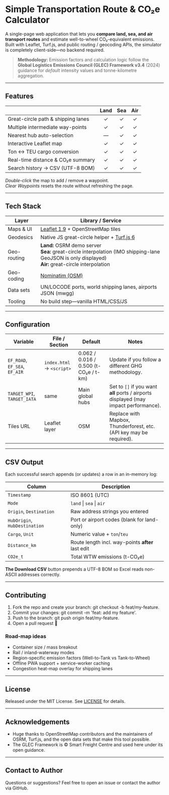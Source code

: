 # Simple Transportation Route & CO₂e Calculator

A single-page web application that lets you **compare land, sea, and air transport routes** and estimate well-to-wheel CO₂-equivalent emissions.  
Built with Leaflet, Turf.js, and public routing / geocoding APIs, the simulator is completely client-side—no backend required.
> **Methodology:** Emission factors and calculation logic follow the **Global Logistics Emissions Council (GLEC) Framework v3.4** (2024) guidance for *default* intensity values and tonne-kilometre aggregation.

---

## Features

|                                     | Land | Sea | Air |
|-------------------------------------|:----:|:---:|:---:|
| Great-circle path & shipping lanes  | ✓    | ✓   | ✓   |
| Multiple intermediate way-points    | ✓    | ✓   | ✓   |
| Nearest hub auto-selection          | —     | ✓   | ✓   |
| Interactive Leaflet map             | ✓    | ✓   | ✓   |
| Ton ↔ TEU cargo conversion          | ✓    | ✓   | ✓   |
| Real-time distance & CO₂e summary   | ✓    | ✓   | ✓   |
| Search history → CSV (UTF-8 BOM)    | ✓    | ✓   | ✓   |

*Double-click* the map to add / remove a waypoint.  
*Clear Waypoints* resets the route without refreshing the page.

---

## Tech Stack

| Layer        | Library / Service                                                 |
|--------------|-------------------------------------------------------------------|
| Maps & UI    | [Leaflet 1.9](https://leafletjs.com) + OpenStreetMap tiles         |
| Geodesics    | Native JS great-circle helper + [Turf.js 6](https://turfjs.org)    |
| Geo-routing  | **Land:** OSRM demo server<br>**Sea:** great-circle interpolation (IMO shipping-lane GeoJSON is only displayed)<br>**Air:** great-circle interpolation |
| Geo-coding   | [Nominatim (OSM)](https://nominatim.openstreetmap.org)             |
| Data sets    | UN/LOCODE ports, world shipping lanes, airports JSON (mwgg)        |
| Tooling      | No build step—vanilla HTML/CSS/JS                                  |

---

## Configuration

| Variable                      | File / Section            | Default                               | Notes                                                                                |
| ----------------------------- | ------------------------- | ------------------------------------- | ------------------------------------------------------------------------------------ |
| `EF_ROAD`, `EF_SEA`, `EF_AIR` | `index.html` → `<script>` | 0.062 / 0.016 / 0.500 (t-CO₂e / t-km) | Update if you follow a different GHG methodology.                                    |
| `TARGET_WPI`, `TARGET_IATA`   | same                      | Main global hubs                      | Set to `[]` if you want **all** ports / airports displayed (may impact performance). |
| Tiles URL                     | Leaflet layer             | OSM                                   | Replace with Mapbox, Thunderforest, etc. (API key may be required).                  |

---

## CSV Output

Each successful search appends (or updates) a row in an in-memory log:

| Column                        | Description                                       |
| ----------------------------- | ------------------------------------------------- |
| `Timestamp`                   | ISO 8601 (UTC)                                    |
| `Mode`                        | `land` \| `sea` \| `air`                          |
| `Origin`, `Destination`       | Raw address strings you entered                   |
| `HubOrigin`, `HubDestination` | Port or airport codes (blank for land-only)       |
| `Cargo`, `Unit`               | Numeric value + `ton`/`teu`                       |
| `Distance_km`                 | Route length incl. way-points **after** last edit |
| `CO2e_t`                      | Total WTW emissions (t-CO₂e)                      |

**The Download CSV** button prepends a UTF-8 BOM so Excel reads non-ASCII addresses correctly.

---

## Contributing

1. Fork the repo and create your branch: git checkout -b feat/my-feature.
2. Commit your changes: git commit -m 'feat: add my feature'.
3. Push to the branch: git push origin feat/my-feature.
4. Open a pull request 🙏

### Road-map ideas
- Container size / mass breakout
- Rail / inland-waterway modes
- Region-specific emission factors (Well-to-Tank vs Tank-to-Wheel)
- Offline PWA support + service-worker caching
- Congestion heat-map overlay for shipping lanes

---

## License
Released under the MIT License. See [LICENSE](https://github.com/miumigy/rtco2/blob/main/LICENSE) for details.

---

## Acknowledgements
- Huge thanks to OpenStreetMap contributors and the maintainers of OSRM, Turf.js, and the open data sets that make this tool possible.
- The GLEC Framework is © Smart Freight Centre and used here under its open guidance.

---

## Contact to Author
Questions or suggestions?
Feel free to open an issue or contact the author via GitHub.
